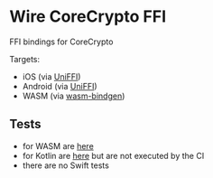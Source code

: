 # Wire CoreCrypto FFI

FFI bindings for CoreCrypto

Targets:

- iOS (via [UniFFI](https://github.com/mozilla/uniffi-rs))
- Android (via [UniFFI](https://github.com/mozilla/uniffi-rs))
- WASM (via [wasm-bindgen](https://github.com/rustwasm/wasm-bindgen))

## Tests

- for WASM are [here](bindings/js/test/CoreCrypto.test.ts)
- for Kotlin are [here](bindings/jvm/src/test) but are not executed by the CI
- there are no Swift tests